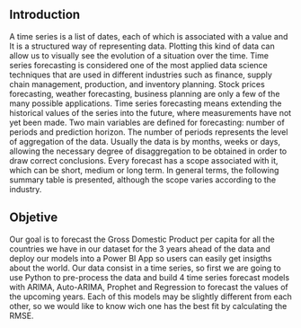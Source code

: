 ## Introduction

A time series is a list of dates, each of which is associated with a value and It is a structured
way of representing data. Plotting this kind of data can allow us to visually see the evolution
of a situation over the time. Time series forecasting is considered one of the most applied
data science techniques that are used in different industries such as finance, supply chain
management, production, and inventory planning. Stock prices forecasting, weather
forecasting, business planning are only a few of the many possible applications.
Time series forecasting means extending the historical values of the series into the future,
where measurements have not yet been made. Two main variables are defined for
forecasting: number of periods and prediction horizon. The number of periods represents
the level of aggregation of the data. Usually the data is by months, weeks or days, allowing
the necessary degree of disaggregation to be obtained in order to draw correct conclusions.
Every forecast has a scope associated with it, which can be short, medium or long term. In
general terms, the following summary table is presented, although the scope varies
according to the industry.

## Objetive

Our goal is to forecast the Gross Domestic Product per capita for all the countries we have
in our dataset for the 3 years ahead of the data and deploy our models into a Power BI App
so users can easily get insigths about the world.
Our data consist in a time series, so first we are going to use Python to pre-process the data
and build 4 time series forecast models with ARIMA, Auto-ARIMA, Prophet and Regression
to forecast the values of the upcoming years. Each of this models may be slightly different
from each other, so we would like to know wich one has the best fit by calculating the RMSE. 
